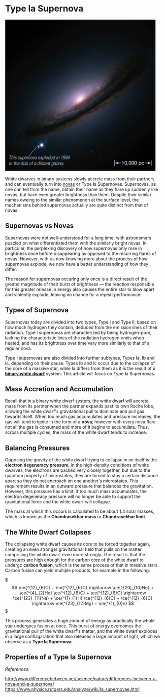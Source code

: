# Type Ia Supernova
![A diagrammatic representation of the roche lobes of a binary system](../../assets/nova/supernova.PNG)

White dwarves in binary systems slowly accrete mass from their partners, and can eventually turn into [novas](nova.md) or Type Ia Supernovas. Supernovas, as one can tell from the name, obtain their name as they flare up suddenly like novas, but have even greater brightness than them. Despite their similar names oweing to the similar phenomenon at the surface level, the mechanisms behind supernovas actually are quite distinct from that of novas. 

## Supernovas vs Novas

Supernovas were not well-understood for a long time, with astronomers puzzled on what differentiated them with the similarly bright novas. In particular, the perplexing discovery of how supernovas only rose in brightness once before disappearing as opposed to the recurring flares of novas. However, with us now knowing more about the process of how supernovas explode, we now have a better understanding of how they differ. 

The reason for supernovas occuring only once is a direct result of the greater magnitude of their burst of brightness — the reaction responsible for this greater release in energy also causes the entire star to blow apart and violently explode, leaving no chance for a repeat performance.

## Types of Supernova

Supernovas today are divided into two types, Type I and Type II, based on how much hydrogen they contain, deduced from the emission lines of their radiation. Type I supernovas are characterized by being hydrogen-poor, lacking the characteristic lines of the radiation hydrogen emits when heated, and has its brightness over time vary more similarly to that of a regular nova. 

Type I supernovas are also divided into further subtypes, Types Ia, Ib and Ic, depending on their cause. Types Ib and Ic occur due to the collapse of the core of a massive star, while Ia differs from them as it is the result of a **[binary white dwarf](../dwarves/binary_white_dwarf.md)** system. This article will focus on Type Ia Supernovas.

## Mass Accretion and Accumulation
Recall that in a binary white dwarf system, the white dwarf will accrete mass from its partner when the partner expands past its own Roche lobe, allowing the white dwarf's gravitational pull to dominate and pull gas towards itself. When too much gas accumulates and pressure increases, the gas will tend to ignite in the form of a **nova**; however with every nova flare not all the gas is consumed and more of it begins to accumulate. Thus, across multiple cycles, the mass of the white dwarf tends to increase.

## Balancing Pressures

Opposing the gravity of the white dwarf trying to collapse in on itself is the **electron degeneracy pressure**. In the high-density conditions of white dwarves, the electrons are packed very closely together, but due to the quantum property of microstates, they are forced to stay a certain distance apart so they do not encroach on one another's microstates. This requirement results in an outward pressure that balances the gravitation. However, this pressure has a limit: if too much mass accumulates, the electron degeneracy pressure will no longer be able to support the gravitational force and the white dwarf will collapse.

The mass at which this occurs is calculated to be about 1.4 solar masses, which is known as the **Chandrasekhar mass** or **Chandrasekhar limit**. 

## The White Dwarf Collapses

The collapsing white dwarf causes its core to be forced together again, creating an even stronger gravitational field that pulls on the matter comprising the white dwarf even more strongly. The result is that the pressures are high enough for the carbon core of the white dwarf to undergo **carbon fusion**, which is the same process of that in massive stars. Carbon fusion can yield multiple products, for example in the following:

$$$
\ce{^{12}_{6}C} + \ce{^{12}_{6}C} \rightarrow \ce{^{20}_{10}Ne} + \ce{^{4}_{2}He}
\ce{^{12}_{6}C} + \ce{^{12}_{6}C} \rightarrow \ce{^{23}_{11}Na} + \ce{^{1}_{1}H}
\ce{^{12}_{6}C} + \ce{^{12}_{6}C} \rightarrow \ce{^{23}_{12}Mg} + \ce{^{1}_{0}n}
$$$

This process generates a huge amount of energy as practically the whole star undergoes fusion at once. This burst of energy overcomes the gravitational pull of the white dwarf's matter, and the white dwarf explodes in a large conflagaration that also releases a large amount of light, which we observe as a **Type Ia Supernova**.

## Properties of a Type Ia Supernova



*References:*

http://www.differencebetween.net/science/nature/differences-between-a-nova-and-a-supernova/
https://www.physics.rutgers.edu/analyze/wiki/Ia_supernovae.html
